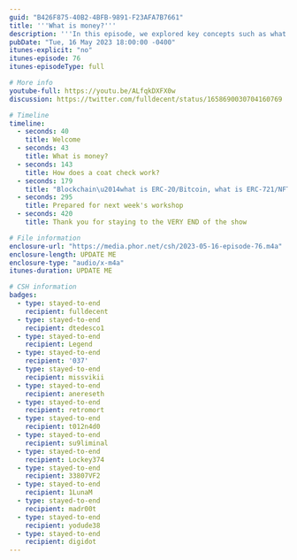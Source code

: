 ```yaml
---
guid: "B426F875-40B2-4BFB-9891-F23AFA7B7661"
title: '''What is money?'''
description: '''In this episode, we explored key concepts such as what is a token, what is an NFT, what is money and how a coat check works. These elements will help understand the design behind blockchain systems. We differentiated between ERC-20/bitcoin and ERC-721/NFT, and how they relate to conventional money and coat check systems. Get ready for the next week''s workshop!''' 
pubDate: "Tue, 16 May 2023 18:00:00 -0400"
itunes-explicit: "no"
itunes-episode: 76
itunes-episodeType: full

# More info
youtube-full: https://youtu.be/ALfqkDXFX0w
discussion: https://twitter.com/fulldecent/status/1658690030704160769

# Timeline
timeline:
  - seconds: 40
    title: Welcome
  - seconds: 43
    title: What is money?
  - seconds: 143
    title: How does a coat check work?
  - seconds: 179
    title: "Blockchain\u2014what is ERC-20/Bitcoin, what is ERC-721/NFT"
  - seconds: 295
    title: Prepared for next week's workshop
  - seconds: 420
    title: Thank you for staying to the VERY END of the show

# File information
enclosure-url: "https://media.phor.net/csh/2023-05-16-episode-76.m4a"
enclosure-length: UPDATE ME
enclosure-type: "audio/x-m4a"
itunes-duration: UPDATE ME

# CSH information
badges:
  - type: stayed-to-end
    recipient: fulldecent
  - type: stayed-to-end
    recipient: dtedesco1
  - type: stayed-to-end
    recipient: Legend
  - type: stayed-to-end
    recipient: '037'
  - type: stayed-to-end
    recipient: missvikii
  - type: stayed-to-end
    recipient: anereseth
  - type: stayed-to-end
    recipient: retromort
  - type: stayed-to-end
    recipient: t012n4d0
  - type: stayed-to-end
    recipient: su9liminal
  - type: stayed-to-end
    recipient: Lockey374
  - type: stayed-to-end
    recipient: 33807VF2
  - type: stayed-to-end
    recipient: 1LunaM
  - type: stayed-to-end
    recipient: madr00t
  - type: stayed-to-end
    recipient: yodude38
  - type: stayed-to-end
    recipient: digidot
---
```

